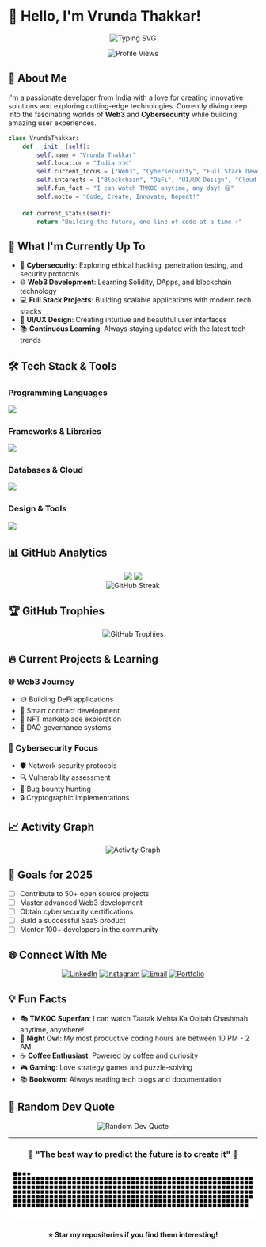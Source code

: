 # 👋 Hello, I'm Vrunda Thakkar!

<div align="center">
  
  ![Typing SVG](https://readme-typing-svg.herokuapp.com?font=Fira+Code&weight=600&size=28&pause=1000&color=6366F1&center=true&vCenter=true&width=600&lines=Full+Stack+Developer;Web3+Enthusiast;Cybersecurity+Explorer;UI%2FUX+Designer;Problem+Solver)
  
  <img src="https://komarev.com/ghpvc/?username=aslihira&label=Profile%20views&color=6366f1&style=flat" alt="Profile Views" />
  
</div>

## 🚀 About Me

I'm a passionate developer from India with a love for creating innovative solutions and exploring cutting-edge technologies. Currently diving deep into the fascinating worlds of **Web3** and **Cybersecurity** while building amazing user experiences.

```python
class VrundaThakkar:
    def __init__(self):
        self.name = "Vrunda Thakkar"
        self.location = "India 🇮🇳"
        self.current_focus = ["Web3", "Cybersecurity", "Full Stack Development"]
        self.interests = ["Blockchain", "DeFi", "UI/UX Design", "Cloud Computing"]
        self.fun_fact = "I can watch TMKOC anytime, any day! 😄"
        self.motto = "Code, Create, Innovate, Repeat!"
    
    def current_status(self):
        return "Building the future, one line of code at a time ⚡"
```

## 🌟 What I'm Currently Up To

- 🔐 **Cybersecurity**: Exploring ethical hacking, penetration testing, and security protocols
- 🌐 **Web3 Development**: Learning Solidity, DApps, and blockchain technology
- 💻 **Full Stack Projects**: Building scalable applications with modern tech stacks
- 🎨 **UI/UX Design**: Creating intuitive and beautiful user interfaces
- 📚 **Continuous Learning**: Always staying updated with the latest tech trends

## 🛠️ Tech Stack & Tools

### Programming Languages
<p align="left">
  <img src="https://skillicons.dev/icons?i=python,cpp,c,js,html,css,solidity" />
</p>

### Frameworks & Libraries
<p align="left">
  <img src="https://skillicons.dev/icons?i=react,nodejs,express,flask,bootstrap,tailwind" />
</p>

### Databases & Cloud
<p align="left">
  <img src="https://skillicons.dev/icons?i=mongodb,mysql,postgresql,gcp,aws,firebase" />
</p>

### Design & Tools
<p align="left">
  <img src="https://skillicons.dev/icons?i=figma,photoshop,git,github,vscode,docker" />
</p>

## 📊 GitHub Analytics

<div align="center">
  <img height="180em" src="https://github-readme-stats.vercel.app/api?username=aslihira&show_icons=true&theme=tokyonight&include_all_commits=true&count_private=true&hide_border=true"/>
  <img height="180em" src="https://github-readme-stats.vercel.app/api/top-langs/?username=aslihira&layout=compact&theme=tokyonight&hide_border=true&langs_count=8"/>
</div>

<div align="center">
  <img src="https://github-readme-streak-stats.herokuapp.com/?user=aslihira&theme=tokyonight&hide_border=true" alt="GitHub Streak" />
</div>

## 🏆 GitHub Trophies
<div align="center">
  <img src="https://github-profile-trophy.vercel.app/?username=aslihira&theme=tokyonight&no-frame=true&column=7&margin-w=10&margin-h=10" alt="GitHub Trophies" />
</div>

## 🔥 Current Projects & Learning

### 🌐 Web3 Journey
- 🪙 Building DeFi applications
- 🔗 Smart contract development
- 🎯 NFT marketplace exploration
- 🌈 DAO governance systems

### 🔐 Cybersecurity Focus
- 🛡️ Network security protocols
- 🔍 Vulnerability assessment
- 🐛 Bug bounty hunting
- 🔒 Cryptographic implementations

## 📈 Activity Graph
<div align="center">
  <img src="https://github-readme-activity-graph.vercel.app/graph?username=aslihira&theme=tokyo-night&hide_border=true&area=true" alt="Activity Graph" />
</div>

## 🎯 Goals for 2025

- [ ] Contribute to 50+ open source projects
- [ ] Master advanced Web3 development
- [ ] Obtain cybersecurity certifications
- [ ] Build a successful SaaS product
- [ ] Mentor 100+ developers in the community

## 🌐 Connect With Me

<div align="center">
  
  [![LinkedIn](https://img.shields.io/badge/LinkedIn-0A66C2?style=for-the-badge&logo=linkedin&logoColor=white)](https://www.linkedin.com/in/vrunda-thakkar-b07b64253/)
  [![Instagram](https://img.shields.io/badge/Instagram-E4405F?style=for-the-badge&logo=instagram&logoColor=white)](https://instagram.com/vrunda_3061)
  [![Email](https://img.shields.io/badge/Email-D14836?style=for-the-badge&logo=gmail&logoColor=white)](mailto:vrundat919@gmail.com)
  [![Portfolio](https://img.shields.io/badge/Portfolio-000000?style=for-the-badge&logo=about.me&logoColor=white)](#)
  
</div>

## 💡 Fun Facts

- 🎭 **TMKOC Superfan**: I can watch Taarak Mehta Ka Ooltah Chashmah anytime, anywhere!
- 🌙 **Night Owl**: My most productive coding hours are between 10 PM - 2 AM
- ☕ **Coffee Enthusiast**: Powered by coffee and curiosity
- 🎮 **Gaming**: Love strategy games and puzzle-solving
- 📚 **Bookworm**: Always reading tech blogs and documentation

## 🎨 Random Dev Quote
<div align="center">
  <img src="https://quotes-github-readme.vercel.app/api?type=horizontal&theme=tokyonight" alt="Random Dev Quote" />
</div>

---

<div align="center">
  
  ### 🌟 "The best way to predict the future is to create it" 🌟
  
  <img src="https://raw.githubusercontent.com/platane/platane/output/github-contribution-grid-snake-dark.svg" alt="Snake eating commits" />
  
  **⭐ Star my repositories if you find them interesting!**
  
</div>
